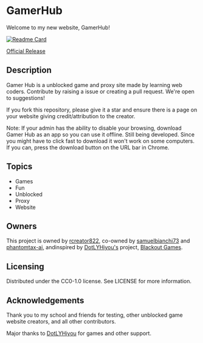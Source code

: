 # GamerHub
Welcome to my new website, GamerHub!

[![Readme Card](https://github-readme-stats.vercel.app/api/pin/?username=rcreator822&repo=GamerHub&theme=dark)](https://github.com/rcreator822/GamerHub)

[Official Release](https://ghgames.netlify.app)

## Description

Gamer Hub is a unblocked game and proxy site made by learning web coders. Contribute by raising a issue or creating a pull request. We're open to suggestions!

If you fork this repository, please give it a star and ensure there is a page on your website giving credit/attribution to the creator.

Note: If your admin has the ability to disable your browsing, download Gamer Hub as an app so you can use it offline. Still being developed. Since you might have to click fast to download it won't work on some computers. If you can, press the download button on the URL bar in Chrome.

## Topics

- Games
- Fun
- Unblocked
- Proxy
- Website

## Owners
This project is owned by [rcreator822](https://github.com/rcreator822), co-owned by [samuelbianchi73](https://github.com/samuelbianchi73) and [phantomtax-ai](https:github.com/phantomtax-ai), andinspired by [DotLYHiyou's](https://github.com/DotLYHiyou) project, [Blackout Games](https://github.com/DotLYHiyou/BlackoutGames).

## Licensing
Distributed under the CC0-1.0 license. See LICENSE for more information.

## Acknowledgements

Thank you to my school and friends for testing, other unblocked game website creators, and all other contributors.

Major thanks to [DotLYHiyou](https://github.com/DotLYHiyou) for games and other support.

